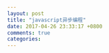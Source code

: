 ```yaml
---
layout: post
title: "javascript异步编程"
date: 2017-04-26 23:33:17 +0800
comments: true
categories: 
---
```

